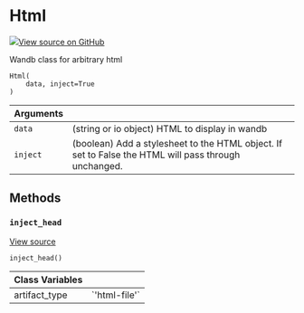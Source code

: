 # Html

[![](https://www.tensorflow.org/images/GitHub-Mark-32px.png)View source on GitHub](https://www.github.com/wandb/client/tree/master/wandb/data_types.py#L1240-L1319)

Wandb class for arbitrary html

```text
Html(
    data, inject=True
)
```

| Arguments |  |
| :--- | :--- |
|  `data` |  \(string or io object\) HTML to display in wandb |
|  `inject` |  \(boolean\) Add a stylesheet to the HTML object. If set to False the HTML will pass through unchanged. |

## Methods

### `inject_head` <a id="inject_head"></a>

[View source](https://www.github.com/wandb/client/tree/master/wandb/data_types.py#L1279-L1294)

```text
inject_head()
```

| Class Variables |  |
| :--- | :--- |
|  artifact\_type |  \`'html-file'\` |


